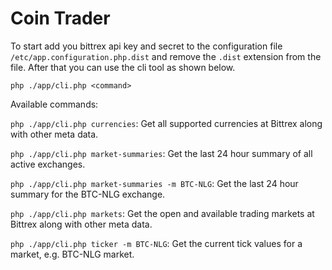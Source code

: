 # Coin Trader

To start add you bittrex api key and secret to the configuration file `/etc/app.configuration.php.dist` and remove the `.dist` extension from the file. After that you can use the cli tool as shown below.

`php ./app/cli.php <command>`

Available commands:
  
  `php ./app/cli.php currencies`: Get all supported currencies at Bittrex along with other meta data.
  
  `php ./app/cli.php market-summaries`: Get the last 24 hour summary of all active exchanges.
  
  `php ./app/cli.php market-summaries -m BTC-NLG`: Get the last 24 hour summary for the BTC-NLG exchange.
  
  `php ./app/cli.php markets`: Get the open and available trading markets at Bittrex along with other meta data.
  
  `php ./app/cli.php ticker -m BTC-NLG`: Get the current tick values for a market, e.g. BTC-NLG market.
